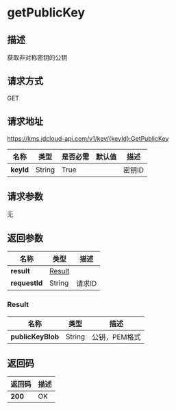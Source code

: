 # getPublicKey


## 描述
获取非对称密钥的公钥

## 请求方式
GET

## 请求地址
https://kms.jdcloud-api.com/v1/key/{keyId}:GetPublicKey

|名称|类型|是否必需|默认值|描述|
|---|---|---|---|---|
|**keyId**|String|True| |密钥ID|

## 请求参数
无


## 返回参数
|名称|类型|描述|
|---|---|---|
|**result**|[Result](getpublickey#result)| |
|**requestId**|String|请求ID|

### <div id="result">Result</div>
|名称|类型|描述|
|---|---|---|
|**publicKeyBlob**|String|公钥，PEM格式|

## 返回码
|返回码|描述|
|---|---|
|**200**|OK|
